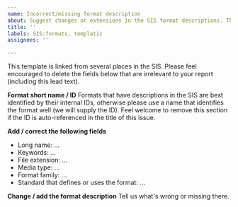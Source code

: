 ```yaml
---
name: Incorrect/missing format description
about: Suggest changes or extensions in the SIS format descriptions. These reports can also be triggered from inside the system, with some values pre-filled for you.
title: ''
labels: SIS:formats, templatic
assignees: ''

---
```

This template is linked from several places in the SIS. Please feel encouraged to delete the fields below that are irrelevant to your report (including this lead text).

**Format short name / ID**
Formats that have descriptions in the SIS  are best identified by their internal IDs, otherwise please use a name that identifies the format well (we will supply the ID). Feel welcome to remove this section if the ID is auto-referenced in the title of this issue.

**Add / correct the following fields**
- Long name: ...
- Keywords: ...
- File extension: ...
- Media type: ...
- Format family: ...
- Standard that defines or uses the format: ...

**Change / add the format description**
Tell us what's wrong or missing there.
